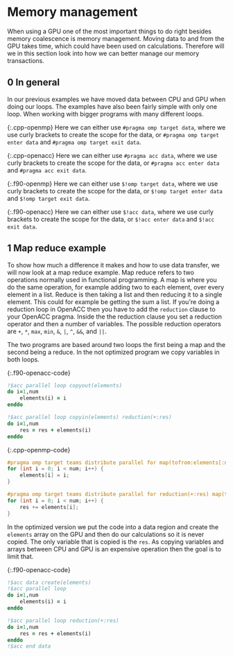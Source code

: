 # Memory management

When using a GPU one of the most important things to do right besides memory
coalescence is memory management. Moving data to and from the GPU takes time,
which could have been used on calculations. Therefore will we in this section
look into how we can better manage our memory transactions.

0 In general
------------
In our previous examples we have moved data between CPU and GPU when doing our
loops. The examples have also been fairly simple with only one loop. When working
with bigger programs with many different loops.

{:.cpp-openmp}
Here we can either use `#pragma omp target data`, where we use curly brackets to
create the scope for the data, or `#pragma omp target enter data` and
`#pragma omp target exit data`.

{:.cpp-openacc}
Here we can either use `#pragma acc data`, where we use curly brackets to
create the scope for the data, or `#pragma acc enter data` and
`#pragma acc exit data`.

{:.f90-openmp}
Here we can either use `$!omp target data`, where we use curly brackets to
create the scope for the data, or `$!omp target enter data` and
`$!omp target exit data`.

{:.f90-openacc}
Here we can either use `$!acc data`, where we use curly brackets to create the
scope for the data, or `$!acc enter data` and `$!acc exit data`.

1 Map reduce example
--------------------
To show how much a difference it makes and how to use data transfer, we will now
look at a map reduce example. Map reduce refers to two operations normally used
in functional programming. A map is where you do the same operation, for example
adding two to each element, over every element in a list. Reduce is then taking a
list and then reducing it to a single element. This could for example be getting
the sum a list. If you're doing a reduction loop in OpenACC then you have to add
the `reduction` clause to your OpenACC pragma. Inside the the reduction clause
you set a reduction operator and then a number of variables. The possible
reduction operators are `+`, `*`, `max`, `min`, `&`, `|`, `^`, `&&`, and `||`.

The two programs are based around two loops the first being a map and the second
being a reduce. In the not optimized program we copy variables in both loops.

{:.f90-openacc-code}
```f90
!$acc parallel loop copyout(elements)
do i=1,num
    elements(i) = i
enddo

!$acc parallel loop copyin(elements) reduction(+:res)
do i=1,num
    res = res + elements(i)
enddo
```
{:.cpp-openmp-code}
```c++
#pragma omp target teams distribute parallel for map(tofrom:elements[:num])
for (int i = 0; i < num; i++) {
    elements[i] = i;
}

#pragma omp target teams distribute parallel for reduction(+:res) map(tofrom:elements[:num]) map(from:res)
for (int i = 0; i < num; i++) {
    res += elements[i];
}
```
In the optimized version we put the code into a data region and create the
`elements` array on the GPU and then do our calculations so it is never copied.
The only variable that is copied is the `res`. As copying variables and arrays
between CPU and GPU is an expensive operation then the goal is to limit that.

{:.f90-openacc-code}
```f90
!$acc data create(elements)
!$acc parallel loop
do i=1,num
    elements(i) = i
enddo

!$acc parallel loop reduction(+:res)
do i=1,num
    res = res + elements(i)
enddo
!$acc end data
```
